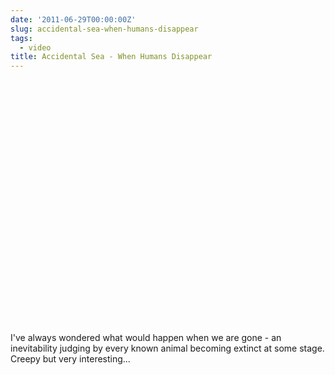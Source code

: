 ```yaml
---
date: '2011-06-29T00:00:00Z'
slug: accidental-sea-when-humans-disappear
tags:
  - video
title: Accidental Sea - When Humans Disappear
---
```


<object width="640" height="390"><param name="movie" value="http://www.youtube-nocookie.com/v/otIU6Py4K_A?version=3&amp;hl=en_US&amp;rel=0"></param><param name="allowFullScreen" value="true"></param><param name="allowscriptaccess" value="always"></param><embed src="http://www.youtube-nocookie.com/v/otIU6Py4K_A?version=3&amp;hl=en_US&amp;rel=0" type="application/x-shockwave-flash" width="500" height="390" allowscriptaccess="always" allowfullscreen="true"></embed></object>

I've always wondered what would happen when we are gone - an inevitability
judging by every known animal becoming extinct at some stage. Creepy but very
interesting...
